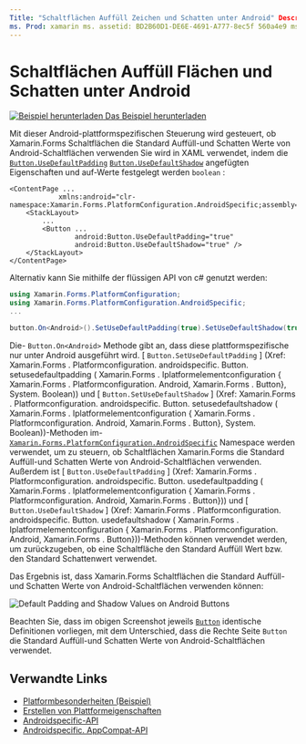 ```yaml
---
Title: "Schaltflächen Auffüll Zeichen und Schatten unter Android" Description: "Platform-Besonderheiten ermöglichen es Ihnen, Funktionen zu nutzen, die nur auf einer bestimmten Plattform verfügbar sind, ohne benutzerdefinierte Renderer oder Effekte implementieren zu müssen. In diesem Artikel wird erläutert, wie Sie das plattformspezifische Android-Gerät verwenden, das die Standard Auffüll-und Schatten Werte von Android-Schaltflächen verwendet. "
ms. Prod: xamarin ms. assetid: BD2B60D1-DE6E-4691-A777-8ec5f 560a4e9 ms. Technology: xamarin-Forms Author: davidbritch ms. Author: dabritch ms. Date: 07/10/2018 NO-LOC: [ Xamarin.Forms , Xamarin.Essentials ]
---
```


# <a name="button-padding-and-shadows-on-android"></a>Schaltflächen Auffüll Flächen und Schatten unter Android

[![Beispiel herunterladen](~/media/shared/download.png) Das Beispiel herunterladen](https://docs.microsoft.com/samples/xamarin/xamarin-forms-samples/userinterface-platformspecifics)

Mit dieser Android-plattformspezifischen Steuerung wird gesteuert, ob Xamarin.Forms Schaltflächen die Standard Auffüll-und Schatten Werte von Android-Schaltflächen verwenden Sie wird in XAML verwendet, indem die [`Button.UseDefaultPadding`](xref:Xamarin.Forms.PlatformConfiguration.AndroidSpecific.Button.UseDefaultPaddingProperty) [`Button.UseDefaultShadow`](xref:Xamarin.Forms.PlatformConfiguration.AndroidSpecific.Button.UseDefaultShadowProperty) angefügten Eigenschaften und auf-Werte festgelegt werden `boolean` :

```xaml
<ContentPage ...
            xmlns:android="clr-namespace:Xamarin.Forms.PlatformConfiguration.AndroidSpecific;assembly=Xamarin.Forms.Core">
    <StackLayout>
        ...
        <Button ...
                android:Button.UseDefaultPadding="true"
                android:Button.UseDefaultShadow="true" />         
    </StackLayout>
</ContentPage>
```

Alternativ kann Sie mithilfe der flüssigen API von c# genutzt werden:

```csharp
using Xamarin.Forms.PlatformConfiguration;
using Xamarin.Forms.PlatformConfiguration.AndroidSpecific;
...

button.On<Android>().SetUseDefaultPadding(true).SetUseDefaultShadow(true);
```

Die- `Button.On<Android>` Methode gibt an, dass diese plattformspezifische nur unter Android ausgeführt wird. [ `Button.SetUseDefaultPadding` ] (Xref: Xamarin.Forms . Platformconfiguration. androidspecific. Button. setusedefaultpadding ( Xamarin.Forms . Iplatformelementconfiguration { Xamarin.Forms . Platformconfiguration. Android, Xamarin.Forms . Button}, System. Boolean)) und [ `Button.SetUseDefaultShadow` ] (Xref: Xamarin.Forms . Platformconfiguration. androidspecific. Button. setusedefaultshadow ( Xamarin.Forms . Iplatformelementconfiguration { Xamarin.Forms . Platformconfiguration. Android, Xamarin.Forms . Button}, System. Boolean))-Methoden im- [`Xamarin.Forms.PlatformConfiguration.AndroidSpecific`](xref:Xamarin.Forms.PlatformConfiguration.AndroidSpecific) Namespace werden verwendet, um zu steuern, ob Schaltflächen Xamarin.Forms die Standard Auffüll-und Schatten Werte von Android-Schaltflächen verwenden. Außerdem ist [ `Button.UseDefaultPadding` ] (Xref: Xamarin.Forms . Platformconfiguration. androidspecific. Button. usedefaultpadding ( Xamarin.Forms . Iplatformelementconfiguration { Xamarin.Forms . Platformconfiguration. Android, Xamarin.Forms . Button})) und [ `Button.UseDefaultShadow` ] (Xref: Xamarin.Forms . Platformconfiguration. androidspecific. Button. usedefaultshadow ( Xamarin.Forms . Iplatformelementconfiguration { Xamarin.Forms . Platformconfiguration. Android, Xamarin.Forms . Button}))-Methoden können verwendet werden, um zurückzugeben, ob eine Schaltfläche den Standard Auffüll Wert bzw. den Standard Schattenwert verwendet.

Das Ergebnis ist, dass Xamarin.Forms Schaltflächen die Standard Auffüll-und Schatten Werte von Android-Schaltflächen verwenden können:

![](button-padding-shadow-images/button-padding-and-shadow.png "Default Padding and Shadow Values on Android Buttons")

Beachten Sie, dass im obigen Screenshot jeweils [`Button`](xref:Xamarin.Forms.Button) identische Definitionen vorliegen, mit dem Unterschied, dass die Rechte Seite `Button` die Standard Auffüll-und Schatten Werte von Android-Schaltflächen verwendet.

## <a name="related-links"></a>Verwandte Links

- [Platformbesonderheiten (Beispiel)](https://docs.microsoft.com/samples/xamarin/xamarin-forms-samples/userinterface-platformspecifics)
- [Erstellen von Plattformeigenschaften](~/xamarin-forms/platform/platform-specifics/index.md#creating-platform-specifics)
- [Androidspecific-API](xref:Xamarin.Forms.PlatformConfiguration.AndroidSpecific)
- [Androidspecific. AppCompat-API](xref:Xamarin.Forms.PlatformConfiguration.AndroidSpecific.AppCompat)
